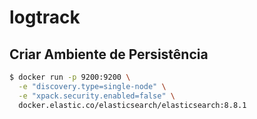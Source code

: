 # logtrack

## Criar Ambiente de Persistência
```sh
$ docker run -p 9200:9200 \
  -e "discovery.type=single-node" \
  -e "xpack.security.enabled=false" \
  docker.elastic.co/elasticsearch/elasticsearch:8.8.1
```